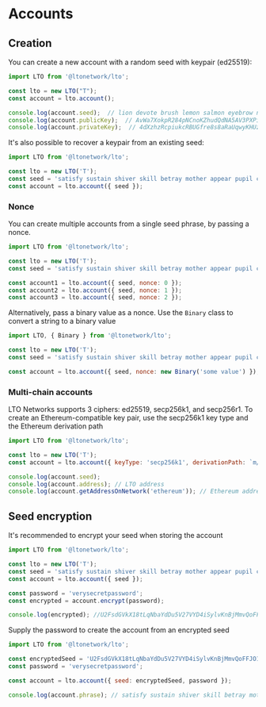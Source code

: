 # Accounts

## **Creation**

You can create a new account with a random seed with keypair (ed25519):

```javascript
import LTO from '@ltonetwork/lto';

const lto = new LTO("T");
const account = lto.account();

console.log(account.seed);  // lion devote brush lemon salmon eyebrow near autumn aspect april ugly position dismiss suit finger
console.log(account.publicKey);  // AvWa7XokpR284pNCnoKZhudQdNA5AV3PXPi6HhggAhbT
console.log(account.privateKey);  // 4dXzhzRcpiukcRBUGfre8s8aRaUqwyKHUzfbQTtNRRMFxZXQ6BsbfKPbA2QVBELNjoxxy6NQkii6HVg1zPzti4mB
```

It's also possible to recover a keypair from an existing seed:

```javascript
import LTO from '@ltonetwork/lto';

const lto = new LTO('T');
const seed = 'satisfy sustain shiver skill betray mother appear pupil coconut weasel firm top puzzle monkey seek';
const account = lto.account({ seed });
```

### Nonce

You can create multiple accounts from a single seed phrase, by passing a nonce.

```javascript
import LTO from '@ltonetwork/lto';

const lto = new LTO('T');
const seed = 'satisfy sustain shiver skill betray mother appear pupil coconut weasel firm top puzzle monkey seek';

const account1 = lto.account({ seed, nonce: 0 });
const account2 = lto.account({ seed, nonce: 1 });
const account3 = lto.account({ seed, nonce: 2 });
```

Alternatively, pass a binary value as a nonce. Use the `Binary` class to convert a string to a binary value

```javascript
import LTO, { Binary } from '@ltonetwork/lto';

const lto = new LTO('T');
const seed = 'satisfy sustain shiver skill betray mother appear pupil coconut weasel firm top puzzle monkey seek';

const account = lto.account({ seed, nonce: new Binary('some value') });
```

### Multi-chain accounts

LTO Networks supports 3 ciphers: ed25519, secp256k1, and secp256r1. To create an Ethereum-compatible key pair, use the secp256k1 key type and the Ethereum derivation path

```javascript
import LTO from '@ltonetwork/lto';

const lto = new LTO('T');
const account = lto.account({ keyType: 'secp256k1', derivationPath: `m/44'/60'/0'/0` });

console.log(account.seed);
console.log(account.address); // LTO address
console.log(account.getAddressOnNetwork('ethereum')); // Ethereum address
```

## Seed encryption

It's recommended to encrypt your seed when storing the account

```javascript
import LTO from '@ltonetwork/lto';

const lto = new LTO('T');
const seed = 'satisfy sustain shiver skill betray mother appear pupil coconut weasel firm top puzzle monkey seek';
const account = lto.account({ seed });

const password = 'verysecretpassword';
const encrypted = account.encrypt(password); 

console.log(encrypted); //U2FsdGVkX18tLqNbaYdDu5V27VYD4iSylvKnBjMmvQoFFJO1KbsoKKW1eK/y6kqahvv4eak8Uf8tO1w2I9hbcWFUJDysZh1UyaZt6TmXwYfUZq163e9qRhPn4xC8VkxFCymdzYNBAZgyw8ziRhSujujiDZFT3PTmhhkBwIT7FMs=
```

Supply the password to create the account from an encrypted seed

```javascript
import LTO from '@ltonetwork/lto';

const encryptedSeed = 'U2FsdGVkX18tLqNbaYdDu5V27VYD4iSylvKnBjMmvQoFFJO1KbsoKKW1eK/y6kqahvv4eak8Uf8tO1w2I9hbcWFUJDysZh1UyaZt6TmXwYfUZq163e9qRhPn4xC8VkxFCymdzYNBAZgyw8ziRhSujujiDZFT3PTmhhkBwIT7FMs=';
const password = 'verysecretpassword';

const account = lto.account({ seed: encryptedSeed, password });

console.log(account.phrase); // satisfy sustain shiver skill betray mother appear pupil coconut weasel firm top puzzle monkey seek
```
